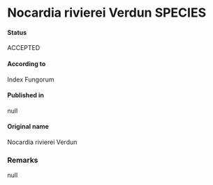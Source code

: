 Nocardia rivierei Verdun SPECIES
=======

#### Status
ACCEPTED

#### According to
Index Fungorum

#### Published in
null

#### Original name
Nocardia rivierei Verdun

### Remarks
null
